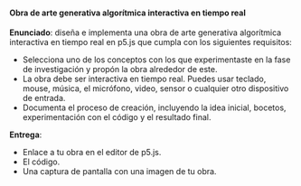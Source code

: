 #### Obra de arte generativa algorítmica interactiva en tiempo real

**Enunciado**: diseña e implementa una obra de arte generativa algorítmica interactiva en tiempo real en p5.js que cumpla con los siguientes requisitos:

- Selecciona uno de los conceptos con los que experimentaste en la fase de investigación y propón 
la obra alrededor de este.
- La obra debe ser interactiva en tiempo real. Puedes usar teclado, mouse, música, el micrófono, video, sensor o cualquier otro dispositivo de entrada.
- Documenta el proceso de creación, incluyendo la idea inicial, bocetos, experimentación con el código y el resultado final.

**Entrega**: 

- Enlace a tu obra en el editor de p5.js.
- El código.
- Una captura de pantalla con una imagen de tu obra.
